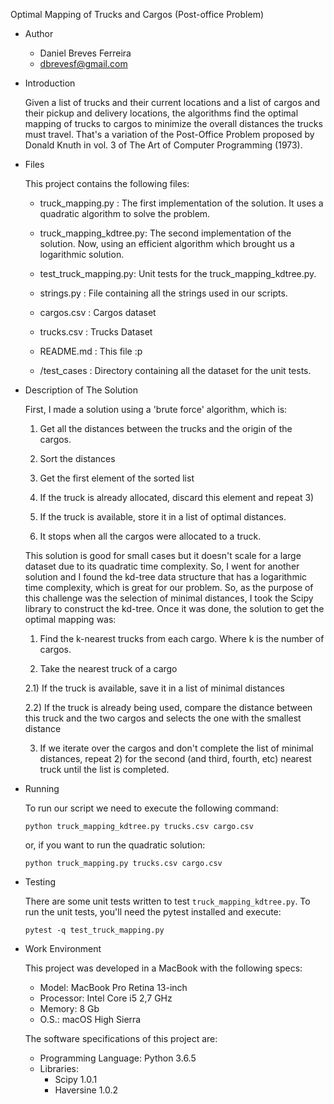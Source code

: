 Optimal Mapping of Trucks and Cargos (Post-office Problem)

* Author

  * Daniel Breves Ferreira
  * dbrevesf@gmail.com

* Introduction

  Given a list of trucks and their current locations and a list of cargos and their pickup and delivery locations, the algorithms find the optimal mapping of trucks to cargos to minimize the overall distances the trucks must travel​. That's a variation of the Post-Office Problem proposed by Donald Knuth in vol. 3 of The Art of Computer Programming (1973).

* Files

  This project contains the following files:

  - truck_mapping.py : The first implementation of the solution. It uses a quadratic algorithm to solve the problem.

  - truck_mapping_kdtree.py: The second implementation of the solution. Now, using an efficient algorithm which brought us a logarithmic solution. 

  - test_truck_mapping.py: Unit tests for the truck_mapping_kdtree.py.

  - strings.py : File containing all the strings used in our scripts.

  - cargos.csv : Cargos dataset

  - trucks.csv : Trucks Dataset 

  - README.md : This file :p

  - /test_cases : Directory containing all the dataset for the unit tests.

* Description of The Solution

  First, I made a solution using a 'brute force' algorithm, which is:

  1) Get all the distances between the trucks and the origin of the cargos.

  2) Sort the distances

  3) Get the first element of the sorted list

  4) If the truck is already allocated, discard this element and repeat 3)

  5) If the truck is available, store it in a list of optimal distances. 

  6) It stops when all the cargos were allocated to a truck.

  This solution is good for small cases but it doesn't scale for a large dataset due to its quadratic time complexity. So, I went for another solution and I found the kd-tree data structure that has a logarithmic time complexity, which is great for our problem. So, as the purpose of this challenge was the selection of minimal distances, I took the Scipy library to construct the kd-tree. Once it was done, the solution to get the optimal mapping was:

  1) Find the k-nearest trucks from each cargo. Where k is the number of cargos.

  2) Take the nearest truck of a cargo

    2.1) If the truck is available, save it in a list of minimal distances

    2.2) If the truck is already being used, compare the distance between this truck and the two cargos and selects the one with the smallest distance

  3) If we iterate over the cargos and don't complete the list of minimal distances, repeat 2) for the second (and third, fourth, etc) nearest truck until the list is completed.


* Running

  To run our script we need to execute the following command:

  ```python truck_mapping_kdtree.py trucks.csv cargo.csv```

  or, if you want to run the quadratic solution:

  ```python truck_mapping.py trucks.csv cargo.csv```


* Testing

  There are some unit tests written to test ```truck_mapping_kdtree.py```. To run the unit tests, you'll need the pytest installed and execute:

  ```pytest -q test_truck_mapping.py```


* Work Environment

  This project was developed in a MacBook with the following specs:

  * Model: MacBook Pro Retina 13-inch
  * Processor: Intel Core i5 2,7 GHz
  * Memory: 8 Gb
  * O.S.: macOS High Sierra

  The software specifications of this project are:

  * Programming Language: Python 3.6.5
  * Libraries: 
    * Scipy 1.0.1
    * Haversine 1.0.2

